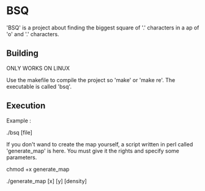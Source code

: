 # BSQ

'BSQ' is a project about finding the biggest square of '.' characters in a ap of 'o' and '.' characters.

## Building

ONLY WORKS ON LINUX

Use the makefile to compile the project so 'make' or 'make re'. The executable is called 'bsq'.

## Execution

Example : 

./bsq [file]

If you don't wand to create the map yourself, a script written in perl called 'generate_map' is here.
You must give it the rights and specify some parameters.

chmod +x generate_map

./generate_map [x] [y] [density]
